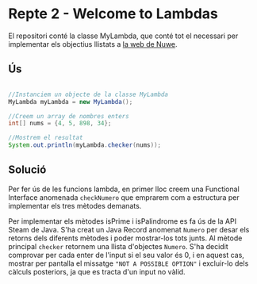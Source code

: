 # Repte 2 - Welcome to Lambdas

El repositori conté la classe MyLambda, que conté tot el necessari per implementar els objectius llistats a [la web de Nuwe](https://nuwe.io/challenge/repte-2-welcome-to-lambdas).

## Ús

```Java

//Instanciem un objecte de la classe MyLambda
MyLambda myLambda = new MyLambda();

//Creem un array de nombres enters
int[] nums = {4, 5, 898, 34};

//Mostrem el resultat
System.out.println(myLambda.checker(nums));

```

## Solució

Per fer ús de les funcions lambda, en primer lloc creem una Functional Interface anomenada `checkNumero` que emprarem com a estructura per implementar els tres mètodes demanats.

Per implementar els mètodes isPrime i isPalindrome es fa ús de la API Steam de Java. S'ha creat un Java Record anomenat `Numero` per desar els retorns dels diferents mètodes i poder mostrar-los tots junts. Al mètode principal `checker` retornem una llista d'objectes `Numero`. S'ha decidit comprovar per cada enter de l'input si el seu valor és 0, i en aquest cas, mostrar per pantalla el missatge `"NOT A POSSIBLE OPTION"` i excluir-lo dels càlculs posteriors, ja que es tracta d'un input no vàlid.
